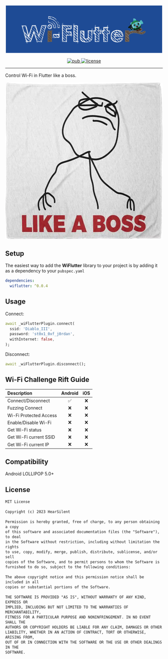 <a href="https://pub.dev/packages/wiflutter">
  <p align="center">  
    <img width="500px" src="screenshots/wiflutter_logo.webp">
  </p>
</a>

<p align="center">
  <a href="https://pub.dev/packages/wiflutter">
    <img src="https://img.shields.io/pub/v/wiflutter" alt="pub" />
  </a>
  <a href="LICENSE">
    <img src="https://img.shields.io/github/license/hearsilent/WiFlutter.svg" alt="license"/>
  </a>
</p>

---

Control Wi-Fi in Flutter like a boss.

<img src="https://github.com/hearsilent/WiFlutter/raw/main/screenshots/like_a_boss.webp" height="500"> 

## Setup

The easiest way to add the **WiFlutter** library to your project is by adding it as a dependency to your `pubspec.yaml`
```yaml
dependencies:
  wiflutter: ^0.0.4
```

## Usage

Connect:
```dart
await _wiFlutterPlugin.connect(
  ssid: 'Diablo_III',
  password: 'st0x1_0xf_j0rdan',
  withInternet: false,
);
```

Disconnect:
```dart
await _wiFlutterPlugin.disconnect();
```

## Wi-Fi Challenge Rift Guide
|                      Description                      |      Android       |         iOS          |
| :---------------------------------------------------- | :----------------: | :------------------: |
| Connect/Disconnect                                    | :white_check_mark: | :x:  				        |
| Fuzzing Connect                                       | :x:	               | :x:  				        |
| Wi-Fi Protected Access								                | :x:				         | :x:  				        |
| Enable/Disable Wi-Fi                                  | :x:				         | :x:  				        |
| Get Wi-Fi status                                      | :x:				         | :x:  				        |
| Get Wi-Fi current SSID                                | :x:				         | :x:  				        |
| Get Wi-Fi current IP                                  | :x:				         | :x:  				        |


## Compatibility

Android LOLLIPOP 5.0+

## License

    MIT License

    Copyright (c) 2023 HearSilent

    Permission is hereby granted, free of charge, to any person obtaining a copy
    of this software and associated documentation files (the "Software"), to deal
    in the Software without restriction, including without limitation the rights
    to use, copy, modify, merge, publish, distribute, sublicense, and/or sell
    copies of the Software, and to permit persons to whom the Software is
    furnished to do so, subject to the following conditions:

    The above copyright notice and this permission notice shall be included in all
    copies or substantial portions of the Software.

    THE SOFTWARE IS PROVIDED "AS IS", WITHOUT WARRANTY OF ANY KIND, EXPRESS OR
    IMPLIED, INCLUDING BUT NOT LIMITED TO THE WARRANTIES OF MERCHANTABILITY,
    FITNESS FOR A PARTICULAR PURPOSE AND NONINFRINGEMENT. IN NO EVENT SHALL THE
    AUTHORS OR COPYRIGHT HOLDERS BE LIABLE FOR ANY CLAIM, DAMAGES OR OTHER
    LIABILITY, WHETHER IN AN ACTION OF CONTRACT, TORT OR OTHERWISE, ARISING FROM,
    OUT OF OR IN CONNECTION WITH THE SOFTWARE OR THE USE OR OTHER DEALINGS IN THE
    SOFTWARE.

